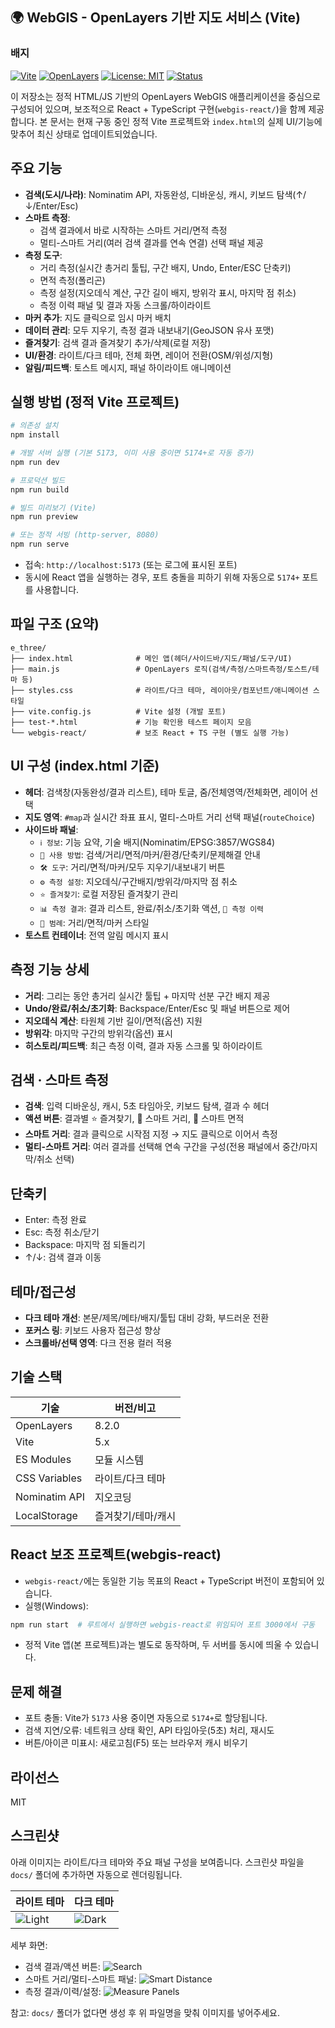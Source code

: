 ## 🌍 WebGIS - OpenLayers 기반 지도 서비스 (Vite)

### 배지

[![Vite](https://img.shields.io/badge/Vite-5.x-646CFF?logo=vite&logoColor=white)](https://vitejs.dev)
[![OpenLayers](https://img.shields.io/badge/OpenLayers-8.2.0-2E7D32)](https://openlayers.org)
[![License: MIT](https://img.shields.io/badge/License-MIT-0EA5E9.svg)](LICENSE)
[![Status](https://img.shields.io/badge/Status-Dev%20Ready-22c55e.svg)](#)

이 저장소는 정적 HTML/JS 기반의 OpenLayers WebGIS 애플리케이션을 중심으로 구성되어 있으며, 보조적으로 React + TypeScript 구현(`webgis-react/`)을 함께 제공합니다. 본 문서는 현재 구동 중인 정적 Vite 프로젝트와 `index.html`의 실제 UI/기능에 맞추어 최신 상태로 업데이트되었습니다.

## 주요 기능

- **검색(도시/나라)**: Nominatim API, 자동완성, 디바운싱, 캐시, 키보드 탐색(↑/↓/Enter/Esc)
- **스마트 측정**: 
  - 검색 결과에서 바로 시작하는 스마트 거리/면적 측정
  - 멀티-스마트 거리(여러 검색 결과를 연속 연결) 선택 패널 제공
- **측정 도구**: 
  - 거리 측정(실시간 총거리 툴팁, 구간 배지, Undo, Enter/ESC 단축키)
  - 면적 측정(폴리곤)
  - 측정 설정(지오데식 계산, 구간 길이 배지, 방위각 표시, 마지막 점 취소)
  - 측정 이력 패널 및 결과 자동 스크롤/하이라이트
- **마커 추가**: 지도 클릭으로 임시 마커 배치
- **데이터 관리**: 모두 지우기, 측정 결과 내보내기(GeoJSON 유사 포맷)
- **즐겨찾기**: 검색 결과 즐겨찾기 추가/삭제(로컬 저장)
- **UI/환경**: 라이트/다크 테마, 전체 화면, 레이어 전환(OSM/위성/지형)
- **알림/피드백**: 토스트 메시지, 패널 하이라이트 애니메이션

## 실행 방법 (정적 Vite 프로젝트)

```bash
# 의존성 설치
npm install

# 개발 서버 실행 (기본 5173, 이미 사용 중이면 5174+로 자동 증가)
npm run dev

# 프로덕션 빌드
npm run build

# 빌드 미리보기 (Vite)
npm run preview

# 또는 정적 서빙 (http-server, 8080)
npm run serve
```

- 접속: `http://localhost:5173` (또는 로그에 표시된 포트)
- 동시에 React 앱을 실행하는 경우, 포트 충돌을 피하기 위해 자동으로 `5174+` 포트를 사용합니다.

## 파일 구조 (요약)

```
e_three/
├── index.html              # 메인 앱(헤더/사이드바/지도/패널/도구/UI)
├── main.js                 # OpenLayers 로직(검색/측정/스마트측정/토스트/테마 등)
├── styles.css              # 라이트/다크 테마, 레이아웃/컴포넌트/애니메이션 스타일
├── vite.config.js          # Vite 설정 (개발 포트)
├── test-*.html             # 기능 확인용 테스트 페이지 모음
└── webgis-react/           # 보조 React + TS 구현 (별도 실행 가능)
```

## UI 구성 (index.html 기준)

- **헤더**: 검색창(자동완성/결과 리스트), 테마 토글, 줌/전체영역/전체화면, 레이어 선택
- **지도 영역**: `#map`과 실시간 좌표 표시, 멀티-스마트 거리 선택 패널(`routeChoice`)
- **사이드바 패널**:
  - `ℹ️ 정보`: 기능 요약, 기술 배지(Nominatim/EPSG:3857/WGS84)
  - `📘 사용 방법`: 검색/거리/면적/마커/환경/단축키/문제해결 안내
  - `🛠️ 도구`: 거리/면적/마커/모두 지우기/내보내기 버튼
  - `⚙️ 측정 설정`: 지오데식/구간배지/방위각/마지막 점 취소
  - `⭐ 즐겨찾기`: 로컬 저장된 즐겨찾기 관리
  - `📊 측정 결과`: 결과 리스트, 완료/취소/초기화 액션, `🧭 측정 이력`
  - `🎨 범례`: 거리/면적/마커 스타일
- **토스트 컨테이너**: 전역 알림 메시지 표시

## 측정 기능 상세

- **거리**: 그리는 동안 총거리 실시간 툴팁 + 마지막 선분 구간 배지 제공
- **Undo/완료/취소/초기화**: Backspace/Enter/Esc 및 패널 버튼으로 제어
- **지오데식 계산**: 타원체 기반 길이/면적(옵션) 지원
- **방위각**: 마지막 구간의 방위각(옵션) 표시
- **히스토리/피드백**: 최근 측정 이력, 결과 자동 스크롤 및 하이라이트

## 검색 · 스마트 측정

- **검색**: 입력 디바운싱, 캐시, 5초 타임아웃, 키보드 탐색, 결과 수 헤더
- **액션 버튼**: 결과별 ⭐ 즐겨찾기, 📏 스마트 거리, 📐 스마트 면적
- **스마트 거리**: 결과 클릭으로 시작점 지정 → 지도 클릭으로 이어서 측정
- **멀티-스마트 거리**: 여러 결과를 선택해 연속 구간을 구성(전용 패널에서 중간/마지막/취소 선택)

## 단축키

- Enter: 측정 완료
- Esc: 측정 취소/닫기
- Backspace: 마지막 점 되돌리기
- ↑/↓: 검색 결과 이동

## 테마/접근성

- **다크 테마 개선**: 본문/제목/메타/배지/툴팁 대비 강화, 부드러운 전환
- **포커스 링**: 키보드 사용자 접근성 향상
- **스크롤바/선택 영역**: 다크 전용 컬러 적용

## 기술 스택

| 기술 | 버전/비고 |
|---|---|
| OpenLayers | 8.2.0 |
| Vite | 5.x |
| ES Modules | 모듈 시스템 |
| CSS Variables | 라이트/다크 테마 |
| Nominatim API | 지오코딩 |
| LocalStorage | 즐겨찾기/테마/캐시 |

## React 보조 프로젝트(webgis-react)

- `webgis-react/`에는 동일한 기능 목표의 React + TypeScript 버전이 포함되어 있습니다.
- 실행(Windows):

```bash
npm run start  # 루트에서 실행하면 webgis-react로 위임되어 포트 3000에서 구동
```

- 정적 Vite 앱(본 프로젝트)과는 별도로 동작하며, 두 서버를 동시에 띄울 수 있습니다.

## 문제 해결

- 포트 충돌: Vite가 `5173` 사용 중이면 자동으로 `5174+`로 할당됩니다.
- 검색 지연/오류: 네트워크 상태 확인, API 타임아웃(5초) 처리, 재시도
- 버튼/아이콘 미표시: 새로고침(F5) 또는 브라우저 캐시 비우기

## 라이선스

MIT

## 스크린샷

아래 이미지는 라이트/다크 테마와 주요 패널 구성을 보여줍니다. 스크린샷 파일을 `docs/` 폴더에 추가하면 자동으로 렌더링됩니다.

| 라이트 테마 | 다크 테마 |
|---|---|
| ![Light](docs/screenshot-light.png) | ![Dark](docs/screenshot-dark.png) |

세부 화면:

- 검색 결과/액션 버튼: ![Search](docs/screenshot-search.png)
- 스마트 거리/멀티-스마트 패널: ![Smart Distance](docs/screenshot-smart-distance.png)
- 측정 결과/이력/설정: ![Measure Panels](docs/screenshot-measure-panels.png)

참고: `docs/` 폴더가 없다면 생성 후 위 파일명을 맞춰 이미지를 넣어주세요.


